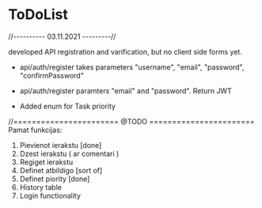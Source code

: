 # ToDoList
//---------- 03.11.2021 ---------//

developed API registration and varification, but no client side forms yet.
- api/auth/register takes parameters "username", "email", "password", "confirmPassword"
- api/auth/register paramters "email" and "password". Return JWT

- Added enum for Task priority



//======================= @TODO  =======================
Pamat funkcijas:

1) Pievienot ierakstu [done]
2) Dzest ierakstu ( ar comentari ) 
3) Regiget ierakstu
4) Definet atbildigo [sort of]
5) Definet piority [done]
6) History table
7) Login functionality
